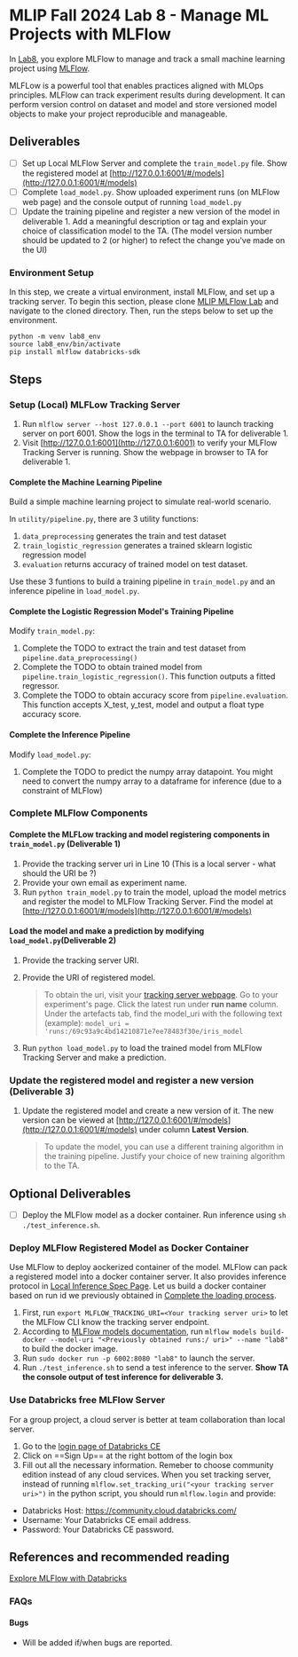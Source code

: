 # MLIP Fall 2024 Lab 8 - Manage ML Projects with MLFlow

In [Lab8](https://github.com/Rajeevveera24/MLIP_MLFlow), you explore MLFlow to manage and track a small machine learning project using [MLFlow](https://mlflow.org/docs/latest/index.html).

MLFLow is a powerful tool that enables practices aligned with MLOps principles. MLFlow can track experiment results during development. It can perform version control on dataset and model and store versioned model objects to make your project reproducible and manageable.</br>

## Deliverables

- [ ] Set up Local MLFlow Server and complete the `train_model.py` file. Show the registered model at [http://127.0.0.1:6001/#/models](http://127.0.0.1:6001/#/models)
- [ ] Complete `load_model.py`. Show uploaded experiment runs (on MLFlow web page) and the console output of running `load_model.py`
- [ ] Update the training pipeline and register a new version of the model in deliverable 1. Add a meaningful description or tag and explain your choice of classification model to the TA. (The model version number should be updated to 2 (or higher) to refect the change you've made on the UI)

### Environment Setup

In this step, we create a virtual environment, install MLFlow, and set up a tracking server. To begin this section, please clone [MLIP MLFlow Lab](https://github.com/Rajeevveera24/MLIP_MLFlow) and navigate to the cloned directory. Then, run the steps below to set up the environment.

```
python -m venv lab8_env
source lab8_env/bin/activate
pip install mlflow databricks-sdk
```

## Steps

### Setup (Local) MLFLow Tracking Server

1. Run `mlflow server --host 127.0.0.1 --port 6001` to launch tracking server on port 6001. Show the logs in the terminal to TA for deliverable 1.
2. Visit [http://127.0.0.1:6001](http://127.0.0.1:6001) to verify your MLFlow Tracking Server is running. Show the webpage in browser to TA for deliverable 1.

#### Complete the Machine Learning Pipeline

Build a simple machine learning project to simulate real-world scenario.

In `utility/pipeline.py`, there are 3 utility functions:

1. `data_preprocessing` generates the train and test dataset
2. `train_logistic_regression` generates a trained sklearn logistic regression model
3. `evaluation` returns accuracy of trained model on test dataset.

Use these 3 funtions to build a training pipeline in `train_model.py` and an inference pipeline in `load_model.py`.

#### Complete the Logistic Regression Model's Training Pipeline

Modify `train_model.py`:

1. Complete the TODO to extract the train and test dataset from `pipeline.data_preprocessing()`
2. Complete the TODO to obtain trained model from `pipeline.train_logistic_regression()`. This function outputs a fitted regressor.
3. Complete the TODO to obtain accuracy score from `pipeline.evaluation`. This function accepts X_test, y_test, model and output a float type accuracy score.

#### Complete the Inference Pipeline

Modify `load_model.py`:

1. Complete the TODO to predict the numpy array datapoint. You might need to convert the numpy array to a dataframe for inference (due to a constraint of MLFlow)

### Complete MLFlow Components

#### Complete the MLFLow tracking and model registering components in `train_model.py` (Deliverable 1)

1. Provide the tracking server uri in Line 10 (This is a local server - what should the URI be ?)
2. Provide your own email as experiment name.
3. Run `python train_model.py` to train the model, upload the model metrics and register the model to MLFlow Tracking Server. Find the model at [http://127.0.0.1:6001/#/models](http://127.0.0.1:6001/#/models)

#### Load the model and make a prediction by modifying `load_model.py`(Deliverable 2)

1. Provide the tracking server URI.
2. Provide the URI of registered model.

   > To obtain the uri, visit your [tracking server webpage](http://127.0.0.1:6001). Go to your experiment's page. Click the latest run under **run name** column. Under the artefacts tab, find the model_uri with the following text (example): `model_uri = 'runs:/69c93a9c4bd14210871e7ee78483f30e/iris_model`

3. Run `python load_model.py` to load the trained model from MLFlow Tracking Server and make a prediction.

### Update the registered model and register a new version (Deliverable 3)

1. Update the registered model and create a new version of it. The new version can be viewed at [http://127.0.0.1:6001/#/models](http://127.0.0.1:6001/#/models) under column **Latest Version**.
   > To update the model, you can use a different training algorithm in the training pipeline.
   > Justify your choice of new training algorithm to the TA.

## Optional Deliverables

- [ ] Deploy the MLFlow model as a docker container. Run inference using `sh ./test_inference.sh`.

### Deploy MLFlow Registered Model as Docker Container

Use MLFlow to deploy aockerized container of the model. MLFlow can pack a registered model into a docker container server. It also provides inference protocol in [Local Inference Spec Page](https://mlflow.org/docs/latest/deployment/deploy-model-locally.html#local-inference-server-spec). Let us build a docker container based on run id we previously obtained in [Complete the loading process](#Complete-the-loading-process).

1. First, run `export MLFLOW_TRACKING_URI=<Your tracking server uri>` to let the MLFlow CLI know the tracking server endpoint.
2. According to [MLFlow models documentation](https://mlflow.org/docs/latest/cli.html?highlight=docker#mlflow-models-build-docker), run `mlflow models build-docker --model-uri "<Previously obtained runs:/ uri>" --name "lab8"` to build the docker image.
3. Run `sudo docker run -p 6002:8080 "lab8"` to launch the server.
4. Run `./test_inference.sh` to send a test inference to the server. **Show TA the console output of test inference for deliverable 3.**

### Use Databricks free MLFlow Server

For a group project, a cloud server is better at team collaboration than local server.

1. Go to the [login page of Databricks CE](https://community.cloud.databricks.com/login.html)
2. Click on ==Sign Up== at the right bottom of the login box
3. Fill out all the necessary information. Remeber to choose community edition instead of any cloud services.
   When you set tracking server, instead of running `mlflow.set_tracking_uri("<your tracking server uri>")` in the python script, you should run `mlflow.login` and provide:

- Databricks Host: https://community.cloud.databricks.com/
- Username: Your Databricks CE email address.
- Password: Your Databricks CE password.

## References and recommended reading

[Explore MLFlow with Databricks](https://mlflow.org/blog/databricks-ce)

### FAQs

#### Bugs

- Will be added if/when bugs are reported.
